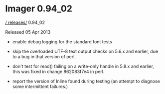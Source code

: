 # Imager 0.94_02

[ / ](..) [releases/](./) 0.94_02

Released 05 Apr 2013

- enable debug logging for the standard font tests

- skip the overloaded UTF-8 text output checks on 5.6.x and earlier, due to a bug in that version of perl.

- don't test for read() failing on a write-only handle in 5.8.x and earlier, this was fixed in change 862083f7e4 in perl.

- report the version of Inline found during testing (an attempt to diagnose some intermittent failures.)